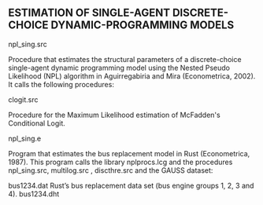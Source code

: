 ESTIMATION OF SINGLE-AGENT DISCRETE-CHOICE DYNAMIC-PROGRAMMING MODELS
---------------------------------------------------------------------
npl_sing.src           

Procedure that estimates the structural parameters of a discrete-choice single-agent dynamic programming model using the Nested Pseudo Likelihood (NPL) algorithm in Aguirregabiria and Mira (Econometrica, 2002). It calls the following procedures:

clogit.src

Procedure for the Maximum Likelihood estimation of McFadden's Conditional Logit.

npl_sing.e

Program that estimates the bus replacement model in Rust (Econometrica, 1987). This program calls the library nplprocs.lcg and the procedures npl_sing.src, multilog.src , discthre.src and the GAUSS dataset:

bus1234.dat      Rust’s bus replacement data set (bus engine groups 1, 2, 3 and 4).
bus1234.dht      
